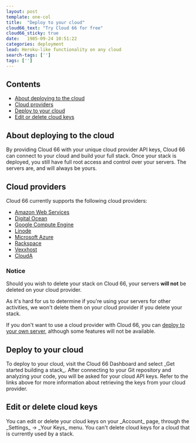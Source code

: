```yaml
---
layout: post
template: one-col
title:  "Deploy to your cloud"
cloud66_text: "Try Cloud 66 for free"
cloud66_sticky: true
date:   1985-09-24 10:51:22
categories: deployment
lead: Heroku-like functionality on any cloud
search-tags: ['']
tags: ['']
---
```


<h2>Contents</h2>
<ul class="page-toc">
    <li>
        <a href="#about">About deploying to the cloud</a>
    </li>
    <li>
        <a href="#cloud">Cloud providers</a>
    </li>
    <li>
        <a href="#deploy">Deploy to your cloud</a>
    </li>
    <li>
        <a href="#edit">Edit or delete cloud keys</a>
    </li>
</ul>

<h2 id="about">About deploying to the cloud</h2>
By providing Cloud 66 with your unique cloud provider API keys, Cloud 66 can connect to your cloud and build your full stack. Once your stack is deployed, you still have full root access and control over your servers. The servers are, and will always be yours.

<h2 id="cloud">Cloud providers</h2>
Cloud 66 currently supports the following cloud providers:

<ul class="list">
    <li><a href="/deployment/amazon-web-services-cloud">Amazon Web Services</a></li>   
    <li><a href="/deployment/digitalocean-cloud">Digital Ocean</a></li>
    <li><a href="/deployment/google-compute-engine-cloud">Google Compute Engine</a></li>
    <li><a href="/deployment/linode-cloud">Linode</a></li>
    <li><a href="/deployment/microsoft-azure-cloud">Microsoft Azure</a></li>
    <li><a href="/deployment/rackspace-cloud">Rackspace</a></li>
    <li><a href="/deployment/vexxhost-cloud">Vexxhost</a></li>    
    <li><a href="/deployment/clouda-cloud">CloudA</a></li>    
</ul>

<div class="notice notice-warning">
    <h3>Notice</h3>
    <p>Should you wish to delete your stack on Cloud 66, your servers <b>will not</b> be deleted on your cloud provider.</p>
</div>

As it's hard for us to determine if you're using your servers for other activities, we won't delete them on your cloud provider if you delete your stack.

If you don't want to use a cloud provider with Cloud 66, you can [deploy to your own server](/deployment/deploy-to-your-own-server), although some features will not be available.

<h2 id="deploy">Deploy to your cloud</h2>
To deploy to your cloud, visit the Cloud 66 Dashboard and select _Get started building a stack_. After connecting to your Git repository and analyzing your code, you will be asked for your cloud API keys. Refer to the links above for more information about retrieving the keys from your cloud provider.

<h2 id="edit">Edit or delete cloud keys</h2>
You can edit or delete your cloud keys on your _Account_ page, through the _Settings_ -> _Your Keys_ menu. You can't delete cloud keys for a cloud that is currently used by a stack.